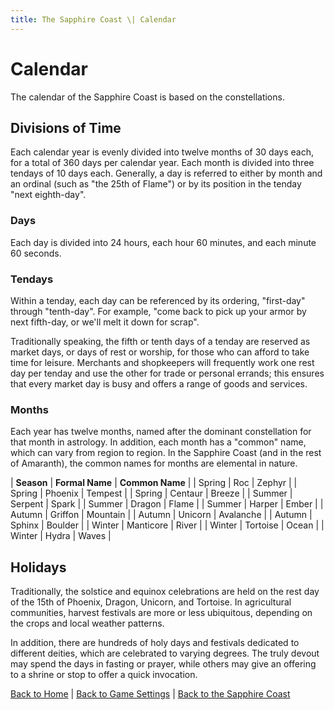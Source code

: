 ```yaml
---
title: The Sapphire Coast \| Calendar
---
```


# Calendar

The calendar of the Sapphire Coast is based on the constellations.

## Divisions of Time

Each calendar year is evenly divided into twelve months of 30 days each, for a total of 360 days per calendar year. Each month is divided into three tendays of 10 days each. Generally, a day is referred to either by month and an ordinal (such as "the 25th of Flame") or by its position in the tenday "next eighth-day".

### Days

Each day is divided into 24 hours, each hour 60 minutes, and each minute 60 seconds.

### Tendays

Within a tenday, each day can be referenced by its ordering, "first-day" through "tenth-day". For example, "come back to pick up your armor by next fifth-day, or we'll melt it down for scrap".

Traditionally speaking, the fifth or tenth days of a tenday are reserved as market days, or days of rest or worship, for those who can afford to take time for leisure. Merchants and shopkeepers will frequently work one rest day per tenday and use the other for trade or personal errands; this ensures that every market day is busy and offers a range of goods and services.

### Months

Each year has twelve months, named after the dominant constellation for that month in astrology. In addition, each month has a "common" name, which can vary from region to region. In the Sapphire Coast (and in the rest of Amaranth), the common names for months are elemental in nature.

| **Season** | **Formal Name** | **Common Name** |
| Spring     | Roc             | Zephyr          |
| Spring     | Phoenix         | Tempest         |
| Spring     | Centaur         | Breeze          |
| Summer     | Serpent         | Spark           |
| Summer     | Dragon          | Flame           |
| Summer     | Harper          | Ember           |
| Autumn     | Griffon         | Mountain        |
| Autumn     | Unicorn         | Avalanche       |
| Autumn     | Sphinx          | Boulder         |
| Winter     | Manticore       | River           |
| Winter     | Tortoise        | Ocean           |
| Winter     | Hydra           | Waves           |

## Holidays

Traditionally, the solstice and equinox celebrations are held on the rest day of the 15th of Phoenix, Dragon, Unicorn, and Tortoise. In agricultural communities, harvest festivals are more or less ubiquitous, depending on the crops and local weather patterns.

In addition, there are hundreds of holy days and festivals dedicated to different deities, which are celebrated to varying degrees. The truly devout may spend the days in fasting or prayer, while others may give an offering to a shrine or stop to offer a quick invocation.

[Back to Home]({{site.baseurl}}/)
|
[Back to Game Settings]({{site.baseurl}}/settings)
|
[Back to the Sapphire Coast]({{site.baseurl}}/settings/sapphire-coast)
